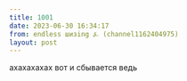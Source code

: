 ```yaml
---
title: 1001
date: 2023-06-30 16:34:17
from: endless шизing ⍼ (channel1162404975)
layout: post
---
```


ахахахахах вот и сбывается ведь
